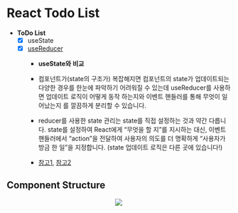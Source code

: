 # React Todo List

- **ToDo List**
  - [X] useState
  - [X] [useReducer](https://github.com/euijunh/react-todo/commit/494e7b13a6e310a3410dc232ab2db487c95093c8)
    - **useState와 비교**
    - 컴포넌트가(state의 구조가) 복잡해지면 컴포넌트의 state가 업데이트되는 다양한 경우를 한눈에 파악하기 어려워질 수 있는데 useReducer를 사용하면 업데이트 로직이 어떻게 동작 하는지와 이벤트 핸들러를 통해 무엇이 일어났는지 를 깔끔하게 분리할 수 있습니다.

    - reducer를 사용한 state 관리는 state를 직접 설정하는 것과 약간 다릅니다. state를 설정하여 React에게 “무엇을 할 지”를 지시하는 대신, 이벤트 핸들러에서 “action”을 전달하여 사용자의 의도를 더 명확하게 “사용자가 방금 한 일”을 지정합니다. (state 업데이트 로직은 다른 곳에 있습니다!)

    - [참고1](https://react-ko.dev/reference/react/useReducer), [참고2](https://react-ko.dev/learn/extracting-state-logic-into-a-reducer)



## Component Structure
<p align="center">
  <img src="https://github.com/euijunh/react-todo/assets/52102634/89b856bb-1566-4245-af95-968331eceb67">
</p>
